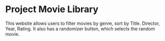 # Project Movie Library 

This website allows users to filter movies by genre, sort by Title. Director, Year, Rating. It also has a randomizer button, which selects the random movie. 
